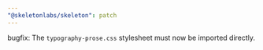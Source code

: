 ```yaml
---
"@skeletonlabs/skeleton": patch
---
```


bugfix: The `typography-prose.css` stylesheet must now be imported directly. 
